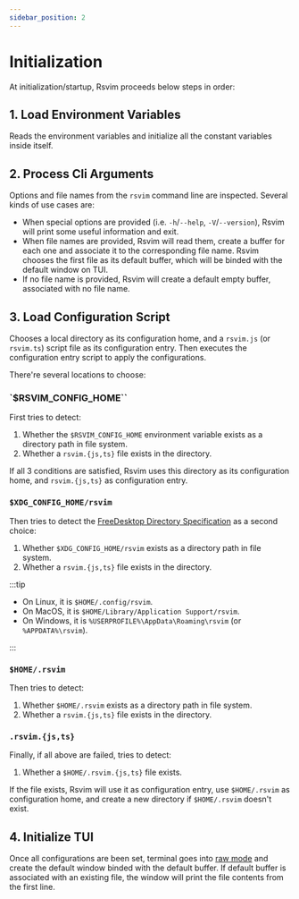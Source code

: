 ```yaml
---
sidebar_position: 2
---
```


# Initialization

At initialization/startup, Rsvim proceeds below steps in order:

## 1. Load Environment Variables

Reads the environment variables and initialize all the constant variables inside itself.

## 2. Process Cli Arguments

Options and file names from the `rsvim` command line are inspected. Several kinds of use cases are:

- When special options are provided (i.e. `-h`/`--help`, `-V`/`--version`), Rsvim will print some useful information and exit.
- When file names are provided, Rsvim will read them, create a buffer for each one and associate it to the corresponding file name. Rsvim chooses the first file as its default buffer, which will be binded with the default window on TUI.
- If no file name is provided, Rsvim will create a default empty buffer, associated with no file name.

## 3. Load Configuration Script

Chooses a local directory as its configuration home, and a `rsvim.js` (or `rsvim.ts`) script file as its configuration entry.
Then executes the configuration entry script to apply the configurations.

There're several locations to choose:

### `$RSVIM_CONFIG_HOME``

First tries to detect:

1. Whether the `$RSVIM_CONFIG_HOME` environment variable exists as a directory path in file system.
2. Whether a `rsvim.{js,ts}` file exists in the directory.

If all 3 conditions are satisfied, Rsvim uses this directory as its configuration home, and `rsvim.{js,ts}` as configuration entry.

### `$XDG_CONFIG_HOME/rsvim`

Then tries to detect the [FreeDesktop Directory Specification](https://specifications.freedesktop.org/basedir-spec/latest/) as a second choice:

1. Whether `$XDG_CONFIG_HOME/rsvim` exists as a directory path in file system.
2. Whether a `rsvim.{js,ts}` file exists in the directory.

:::tip

- On Linux, it is `$HOME/.config/rsvim`.
- On MacOS, it is `$HOME/Library/Application Support/rsvim`.
- On Windows, it is `%USERPROFILE%\AppData\Roaming\rsvim` (or `%APPDATA%\rsvim`).

:::

### `$HOME/.rsvim`

Then tries to detect:

1. Whether `$HOME/.rsvim` exists as a directory path in file system.
2. Whether a `rsvim.{js,ts}` file exists in the directory.

### `.rsvim.{js,ts}`

Finally, if all above are failed, tries to detect:

1. Whether a `$HOME/.rsvim.{js,ts}` file exists.

If the file exists, Rsvim will use it as configuration entry, use `$HOME/.rsvim` as configuration home, and create a new directory if `$HOME/.rsvim` doesn't exist.

## 4. Initialize TUI

Once all configurations are been set, terminal goes into [raw mode](https://en.wikipedia.org/wiki/Terminal_mode) and create the default window binded with the default buffer. If default buffer is associated with an existing file, the window will print the file contents from the first line.
